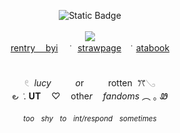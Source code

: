 <p align="center"><img alt="Static Badge" src="https://img.shields.io/badge/_‎ ‎  _*_‎ ‎_Revamp_soon_!-101319?style=square&logo=Undertale&logoColor=F00204&logoSize=auto">
<br><br>
  <img src="https://files.catbox.moe/k1bryx.gif"/><br>
  <img src="https://komarev.com/ghpvc/?username=r0ttendeer&style=flat-square&color=8d8d8d&style=square&label=󠁪󠁪󠁝󠁝󠁵󠁵🦴" alt=""/><br>
  <a rel="nofollow me" class="Link--primary" href="https://rentry.co/rotten-deer">rentry ㅤbyi</a>   ‎     ‎  ‎‎ ݁    ‎ ‎     ‎  ‎<a rel="nofollow me" class="Link--primary" href="https://fluffybuns.straw.page/">strawpage</a> ‎    ‎ ݁    ‎ ‎  <a rel="nofollow me" class="Link--primary" href="https://rottenflower.atabook.org/">atabook</a></p>
<p align="center"><img src="https://files.catbox.moe/y8jlqn.png" width="350" height="2"/><br><br>      𓏲    ‎  <em>lucyㅤㅤㅤo</em>rㅤㅤㅤrotten     ‎  ꔫ𓂅       <br>      ౿ ݁  .  <strong>UT</strong>ㅤ ♡ㅤ othe<em>r ㅤfandoms</em>  ︵   ｡ Ꮺ</p>
<p align="center"><sub><em>tooㅤshyㅤtoㅤint/respondㅤsometimes</em></sub><br>
  <br><img src="https://files.catbox.moe/y8jlqn.png" width="350" height="2"/></p>
